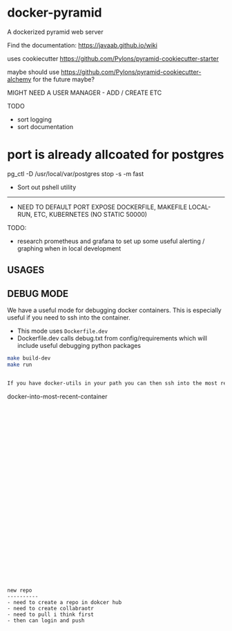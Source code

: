 # docker-pyramid
A dockerized pyramid web server

Find the documentation: https://javaab.github.io/wiki


uses cookiecutter https://github.com/Pylons/pyramid-cookiecutter-starter


maybe should use https://github.com/Pylons/pyramid-cookiecutter-alchemy for the future maybe?


MIGHT NEED A USER MANAGER - ADD / CREATE ETC


TODO
- sort logging
- sort documentation


# port is already allcoated for postgres
pg_ctl -D /usr/local/var/postgres stop -s -m fast





- Sort out pshell utility

------------------------------------------------------------------------------




- NEED TO DEFAULT PORT EXPOSE DOCKERFILE, MAKEFILE LOCAL-RUN, ETC, KUBERNETES (NO STATIC 50000)








TODO:
- research prometheus and grafana to set up some useful alerting / graphing when in local development








USAGES
--------


DEBUG MODE
-----------
We have a useful mode for debugging docker containers. This is especially useful if you need to ssh into the container.

- This mode uses `Dockerfile.dev`
- Dockerfile.dev calls debug.txt from config/requirements which will include useful debugging python packages

```sh
make build-dev
make run


If you have docker-utils in your path you can then ssh into the most recent container 
```
docker-into-most-recent-container
```






























new repo
----------
- need to create a repo in dokcer hub
- need to create collabraotr
- need to pull i think first
- then can login and push 




